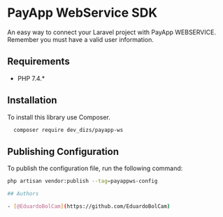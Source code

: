 
# PayApp WebService SDK

An easy way to connect your Laravel project with PayApp WEBSERVICE. Remember you must have a valid user information.

## Requirements
- PHP 7.4.*

## Installation

To install this library use Composer.

```bash
  composer require dev_dizs/payapp-ws
```

## Publishing Configuration
To publish the configuration file, run the following command:
```bash
php artisan vendor:publish --tag=payappws-config

## Authors

- [@EduardoBolCam](https://github.com/EduardoBolCam)